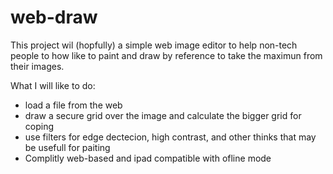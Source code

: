 web-draw
========

This project wil (hopfully) a simple web image editor to help non-tech people to how like to paint and draw by reference to take the maximun from their images.

What I will like to do:
<ul><li>load a file from the web</li>
<li>draw a secure grid over the image and calculate the bigger grid for coping</li> 
<li>use filters for edge dectecion, high contrast, and other thinks that may be usefull for paiting</li>
<li>Complitly web-based and ipad compatible with ofline mode</li></ul>
